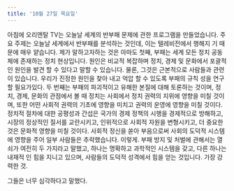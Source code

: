 ```yaml
---
title: '10월 27일 목요일'
---
```

아침에 오리엔탈 TV는 오늘날 세계의 반부패 문제에 관한 프로그램을 만들었습니다. 주요 주제는 오늘날 세계에서 반부패를 분석하는 것인데, 이는 텔레비전에서 행해지 기 때문에 매우 얕습니다. 제가 말하고자하는 것은 아마도 첫째, 부패는 세계 모든 정치 공동체에 존재하는 정치 현상입니다. 원인은 비교적 복잡하며 정치, 경제 및 문화에서 포괄적 인 원인을 발견 할 수 있다고 말할 수 있습니다. 물론, 그것은 근본적으로 사람들과 관련이 있습니다. 우리가 진정한 원인을 찾아 내고 억압 할 수 있도록 부패의 규칙 성을 연구 할 필요가있다. 두 번째는 부패의 파괴적이고 유해한 본질에 대해 토론하는 것이며, 정치, 경제, 문화의 관점에서 볼 때 정치는 사회에서 정치 권력의 지위에 영향을 미칠 것이며, 또한 어떤 사회적 권력의 기초에 영향을 미치고 권력의 운영에 영향을 미칠 것이다. 정치적 절차에 대한 공평성과 간섭은 국가의 경제 정책의 시행을 경제적으로 방해하고, 시장의 정상적인 질서를 교란시키고, 인위적으로 사회적 자원을 변형시키고, 더 중요한 것은 문화적 영향을 미칠 것이다. 사회적 정신을 쏟아 부음으로써 사회의 도덕적 시스템에 영향을 주어 일부 사람들은 추락했습니다. 이렇게. 부패 방지 및 처벌에 관해서는 열쇠가 여전히 두 가지라고 말했고, 하나는 명확하고 과학적인 시스템을 갖고, 다른 하나는 내재적 인 힘을 지니고 있으며, 사람들의 도덕적 성격에서 힘을 얻는 것입니다. 가장 강력한 것.

그들은 너무 심각하다고 말했다.

